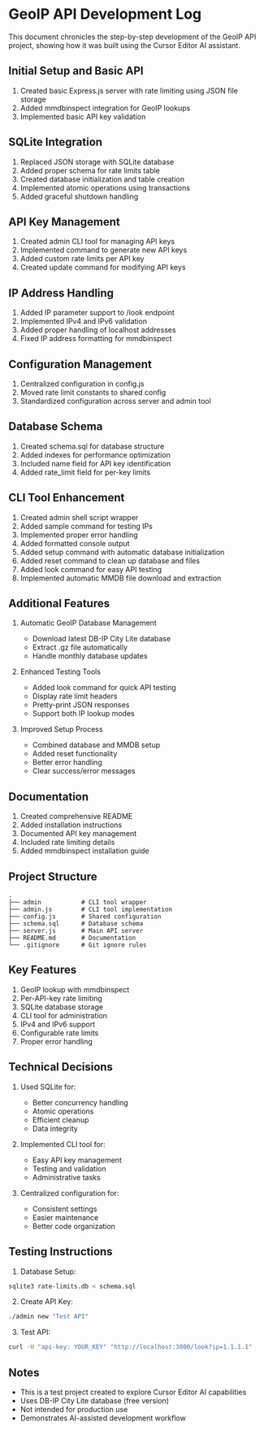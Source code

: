 # GeoIP API Development Log

This document chronicles the step-by-step development of the GeoIP API project, showing how it was built using the Cursor Editor AI assistant.

## Initial Setup and Basic API

1. Created basic Express.js server with rate limiting using JSON file storage
2. Added mmdbinspect integration for GeoIP lookups
3. Implemented basic API key validation

## SQLite Integration

1. Replaced JSON storage with SQLite database
2. Added proper schema for rate limits table
3. Created database initialization and table creation
4. Implemented atomic operations using transactions
5. Added graceful shutdown handling

## API Key Management

1. Created admin CLI tool for managing API keys
2. Implemented command to generate new API keys
3. Added custom rate limits per API key
4. Created update command for modifying API keys

## IP Address Handling

1. Added IP parameter support to /look endpoint
2. Implemented IPv4 and IPv6 validation
3. Added proper handling of localhost addresses
4. Fixed IP address formatting for mmdbinspect

## Configuration Management

1. Centralized configuration in config.js
2. Moved rate limit constants to shared config
3. Standardized configuration across server and admin tool

## Database Schema

1. Created schema.sql for database structure
2. Added indexes for performance optimization
3. Included name field for API key identification
4. Added rate_limit field for per-key limits

## CLI Tool Enhancement

1. Created admin shell script wrapper
2. Added sample command for testing IPs
3. Implemented proper error handling
4. Added formatted console output
5. Added setup command with automatic database initialization
6. Added reset command to clean up database and files
7. Added look command for easy API testing
8. Implemented automatic MMDB file download and extraction

## Additional Features

1. Automatic GeoIP Database Management

   - Download latest DB-IP City Lite database
   - Extract .gz file automatically
   - Handle monthly database updates

2. Enhanced Testing Tools

   - Added look command for quick API testing
   - Display rate limit headers
   - Pretty-print JSON responses
   - Support both IP lookup modes

3. Improved Setup Process
   - Combined database and MMDB setup
   - Added reset functionality
   - Better error handling
   - Clear success/error messages

## Documentation

1. Created comprehensive README
2. Added installation instructions
3. Documented API key management
4. Included rate limiting details
5. Added mmdbinspect installation guide

## Project Structure

```
.
├── admin           # CLI tool wrapper
├── admin.js        # CLI tool implementation
├── config.js       # Shared configuration
├── schema.sql      # Database schema
├── server.js       # Main API server
├── README.md       # Documentation
└── .gitignore      # Git ignore rules
```

## Key Features

1. GeoIP lookup with mmdbinspect
2. Per-API-key rate limiting
3. SQLite database storage
4. CLI tool for administration
5. IPv4 and IPv6 support
6. Configurable rate limits
7. Proper error handling

## Technical Decisions

1. Used SQLite for:

   - Better concurrency handling
   - Atomic operations
   - Efficient cleanup
   - Data integrity

2. Implemented CLI tool for:

   - Easy API key management
   - Testing and validation
   - Administrative tasks

3. Centralized configuration for:
   - Consistent settings
   - Easier maintenance
   - Better code organization

## Testing Instructions

1. Database Setup:

```bash
sqlite3 rate-limits.db < schema.sql
```

2. Create API Key:

```bash
./admin new "Test API"
```

3. Test API:

```bash
curl -H "api-key: YOUR_KEY" "http://localhost:3000/look?ip=1.1.1.1"
```

## Notes

- This is a test project created to explore Cursor Editor AI capabilities
- Uses DB-IP City Lite database (free version)
- Not intended for production use
- Demonstrates AI-assisted development workflow
